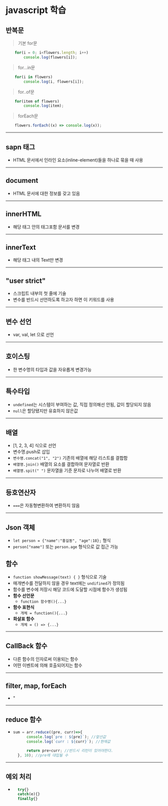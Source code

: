 # javascript 학습

## **반복문**

> 기본 for문
```javascript
    for(i = 0; i<flowers.length; i++)
        console.log(flowers[i]);
```
> for...in문
```javascript
    for(i in flowers)
        console.log(i, flowers[i]);
```
> for..of문
```javascript
    for(item of flowers)
        console.log(item);
```

> forEach문
```javascript
    flowers.forEach((x) => console.log(x));
```

------
## **sapn 태그**
- HTML 문서에서 인라인 요소(inline-element)들을 하나로 묶을 때 사용

---
## **document**
- HTML 문서에 대한 정보를 갖고 있음

---
## **innerHTML**
- 해당 태그 안의 태그포함 문서를 변경

---
## **innerText**
- 해당 태그 내의 Text만 변경

---

## **"user strict"**
- 스크립트 내부의 첫 줄에 기술
- 변수를 반드시 선언하도록 하고자 하면 이 키워드를 사용

---

## **변수 선언**
- var, val, let 으로 선언

---

## **호이스팅**
- 한 변수명의 타입과 값을 자유롭게 변경가능

---

## **특수타입**
- ```undefined```는 시스템이 부여하는 값, 직접 정의해선 안됨, 값이 할당되지 않음
- ```null```은 할당됐지만 유효하지 않은값

---

## **배열**
- [1, 2, 3, 4] 식으로 선언
- 변수명.push로 삽입
- ```변수명.concat("1", "2")``` 기존의 배열에 해당 리스트를 결합함
- ```배열명.join()``` 배열의 요소를 결합하여 문자열로 반환
- ```배열명.spit(" ")``` 문자열을 기준 문자로 나누어 배열로 반환

---

## **등호연산자**
- ```===```은 자동형변환하여 변환하지 않음

---

## **Json 객체**
- ```let person = {"name":"홍길동", "age":18};``` 형식
- ```person["name"]``` 또는 ```person.age``` 형식으로 값 접근 가능

## **함수**
- ```function showMessage(text) { }``` 형식으로 기술
- 매개변수를 전달하지 않을 경우 text에는 ```undifined```가 정의됨
- 함수를 변수에 저장시 해당 코드에 도달할 시점에 함수가 생성됨
- **함수 선언문** 
  - ```function 함수명(){...}```
- **함수 표현식**
  - ```개체 = function(){...}```
- **화살표 함수**
  - ```개체 = () => {...}```

---
## **CallBack 함수**
- 다른 함수의 인자로써 이용되는 함수
- 어떤 이벤트에 의해 호출되어지는 함수

----

## **filter, map, forEach**
- "

---

## **reduce 함수**
- ```javascript
  sum = arr.reduce((pre, curr)=>{
        console.log(`pre : ${pre}`); //앞선값
        console.log(`curr : ${curr}`); //현재값

        return pre+curr; //반드시 리턴이 있어야한다.
    }, 10); //pre에 대입될 수
    ```
---

## **예외 처리**
- ```javascript
    try{}
    catch(e){}
    finally{}
  ```